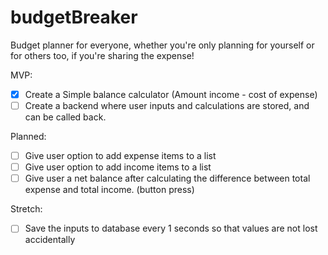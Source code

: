 # budgetBreaker

Budget planner for everyone, whether you're only planning for yourself or for others too, if you're sharing the expense!

MVP:

* [X] Create a Simple balance calculator (Amount income - cost of expense)
* [ ] Create a backend where user inputs and calculations are stored, and can be called back.

Planned:

- [ ] Give user option to add expense items to a list
- [ ] Give user option to add income items to a list
- [ ] Give user a net balance after calculating the difference between total expense and total income. (button press)

Stretch:

- [ ] Save the inputs to database every 1 seconds so that values are not lost accidentally

